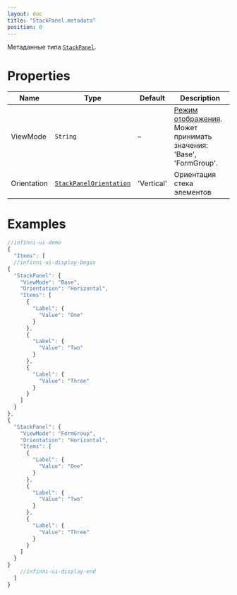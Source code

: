 ```yaml
---
layout: doc
title: "StackPanel.metadata"
position: 0
---
```


Метаданные типа [`StackPanel`](../).

# Properties

|Name|Type|Default|Description|
|----|----|-------|-----------|
|ViewMode|`String`|–|[Режим отображения](../../../Core/viewMode/). Может принимать значения: 'Base', 'FormGroup'.|
|Orientation|[`StackPanelOrientation`](../StackPanelOrientation/)|'Vertical'|Ориентация стека элементов|

# Examples

```js
//infinni-ui-demo
{
  "Items": [
  //infinni-ui-display-begin
{
  "StackPanel": {
    "ViewMode": "Base",
    "Orientation": "Horizontal",
    "Items": [
      {
        "Label": {
          "Value": "One"
        }
      },
      {
        "Label": {
          "Value": "Two"
        }
      },
      {
        "Label": {
          "Value": "Three"
        }
      }
    ]
  }
},
{
  "StackPanel": {
    "ViewMode": "FormGroup",
    "Orientation": "Horizontal",
    "Items": [
      {
        "Label": {
          "Value": "One"
        }
      },
      {
        "Label": {
          "Value": "Two"
        }
      },
      {
        "Label": {
          "Value": "Three"
        }
      }
    ]
  }
}
    //infinni-ui-display-end
  ]
}
```